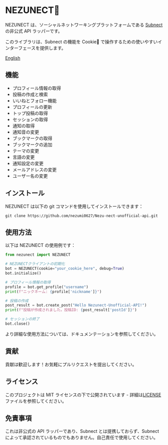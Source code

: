 # NEZUNECT🍪

NEZUNECT は、ソーシャルネットワーキングプラットフォームである [Subnect](https://subnect.com/) の非公式 API ラッパーです。

このライブラリは、Subnect の機能を Cookie🍪 で操作するための使いやすいインターフェースを提供します。

[English](README-en.md)

## 機能

- プロフィール情報の取得
- 投稿の作成と検索
- いいねとフォロー機能
- プロフィールの更新
- トップ投稿の取得
- セッションの取得
- 通知の取得
- 通知音の変更
- ブックマークの取得
- ブックマークの追加
- テーマの変更
- 言語の変更
- 通知設定の変更
- メールアドレスの変更
- ユーザー名の変更

## インストール
NEZUNECT は以下の git コマンドを使用してインストールできます：

```
git clone https://github.com/nezumi0627/Nezu-nect-unofficial-api.git
```

## 使用方法

以下は NEZUNECT の使用例です：

```python
from nezunect import NEZUNECT

# NEZUNECTクライアントの初期化
bot = NEZUNECT(cookie="your_cookie_here", debug=True)
bot.initialize()

# プロフィール情報の取得
profile = bot.get_profile("username")
print(f"ニックネーム: {profile['nickname']}")

# 投稿の作成
post_result = bot.create_post("Hello Nezunect-Unofficial-API!")
print(f"投稿が作成されました。投稿ID: {post_result['postId']}")

# セッションの終了
bot.close()
```

より詳細な使用方法については、ドキュメンテーションを参照してください。

## 貢献

貢献は歓迎します！お気軽にプルリクエストを提出してください。

## ライセンス

このプロジェクトは MIT ライセンスの下で公開されています - 詳細は[LICENSE](LICENSE)ファイルを参照してください。

## 免責事項

これは非公式の API ラッパーであり、Subnect とは提携しておらず、Subnect によって承認されているものでもありません。自己責任で使用してください。

